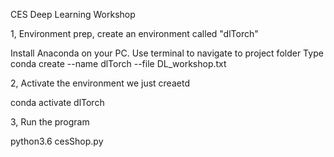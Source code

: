 CES Deep Learning Workshop


1, Environment prep, create an environment called "dlTorch"

Install Anaconda on your PC.
Use terminal to navigate to project folder
Type
  conda create --name dlTorch --file DL_workshop.txt 
  
2, Activate the environment we just creaetd

conda activate dlTorch


3, Run the program

python3.6 cesShop.py
